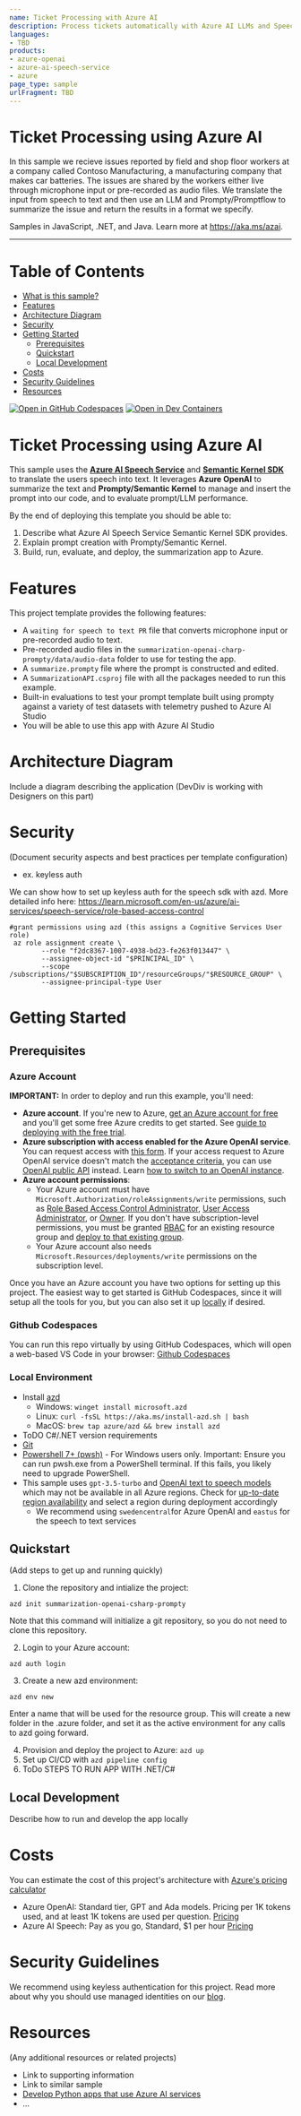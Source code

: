 ```yaml
---
name: Ticket Processing with Azure AI
description: Process tickets automatically with Azure AI LLMs and Speech Service.
languages:
- TBD
products:
- azure-openai
- azure-ai-speech-service
- azure
page_type: sample
urlFragment: TBD
---
```


# Ticket Processing using Azure AI

In this sample we recieve issues reported by field and shop floor workers at a company called Contoso Manufacturing, a manufacturing company that makes car batteries. The issues are shared by the workers either live through microphone input or pre-recorded as audio files. We translate the input from speech to text and then use an LLM and Prompty/Promptflow to summarize the issue and return the results in a format we specify.

Samples in JavaScript, .NET, and Java. Learn more at https://aka.ms/azai.

---

# Table of Contents

- [What is this sample?](#what-is-this-sample)
- [Features](#features)
- [Architecture Diagram](#architecture-diagram)
- [Security](#security)
- [Getting Started](#getting-started)
  - [Prerequisites](#prerequisites)
  - [Quickstart](#quickstart)
  - [Local Development](#local-development)
- [Costs](#costs)  
- [Security Guidelines](#security-guidelines)
- [Resources](#resources)

[![Open in GitHub Codespaces](https://img.shields.io/static/v1?style=for-the-badge&label=GitHub+Codespaces&message=Open&color=brightgreen&logo=github)](https://github.com/codespaces/new?hide_repo_select=true&ref=main&repo=599293758&machine=standardLinux32gb&devcontainer_path=.devcontainer%2Fdevcontainer.json&location=WestUs2)
[![Open in Dev Containers](https://img.shields.io/static/v1?style=for-the-badge&label=Dev%20Containers&message=Open&color=blue&logo=visualstudiocode)](https://vscode.dev/redirect?url=vscode://ms-vscode-remote.remote-containers/cloneInVolume?url=https://github.com/azure-samples/azure-search-openai-demo)

# Ticket Processing using Azure AI 

This sample uses the **[Azure AI Speech Service](https://learn.microsoft.com/en-us/azure/ai-services/speech-service/)** and **[Semantic Kernel SDK](https://learn.microsoft.com/en-us/semantic-kernel/overview/?tabs=Csharp)** to translate the users speech into text. It leverages **Azure OpenAI** to summarize the text and **Prompty/Semantic Kernel** to manage and insert the prompt into our code, and to evaluate prompt/LLM performance.

By the end of deploying this template you should be able to:

 1. Describe what Azure AI Speech Service Semantic Kernel SDK provides.
 2. Explain prompt creation with Prompty/Semantic Kernel. 
 3. Build, run, evaluate, and deploy, the summarization app to Azure.

# Features

This project template provides the following features:

* A `waiting for speech to text PR` file that converts microphone input or pre-recorded audio to text.
* Pre-recorded audio files in the `summarization-openai-charp-prompty/data/audio-data` folder to use for testing the app.
* A `summarize.prompty` file where the prompt is constructed and edited.
* A `SummarizationAPI.csproj` file with all the packages needed to run this example.
* Built-in evaluations to test your prompt template built using prompty against a variety of test datasets with telemetry pushed to Azure AI Studio
* You will be able to use this app with Azure AI Studio


# Architecture Diagram
Include a diagram describing the application (DevDiv is working with Designers on this part)

# Security

(Document security aspects and best practices per template configuration)

* ex. keyless auth

We can show how to set up keyless auth for the speech sdk with azd. More detailed info here: https://learn.microsoft.com/en-us/azure/ai-services/speech-service/role-based-access-control 
```
#grant permissions using azd (this assigns a Cognitive Services User role)
 az role assignment create \
        --role "f2dc8367-1007-4938-bd23-fe263f013447" \
        --assignee-object-id "$PRINCIPAL_ID" \
        --scope /subscriptions/"$SUBSCRIPTION_ID"/resourceGroups/"$RESOURCE_GROUP" \
        --assignee-principal-type User

```

# Getting Started

## Prerequisites

### Azure Account 

**IMPORTANT:** In order to deploy and run this example, you'll need:

* **Azure account**. If you're new to Azure, [get an Azure account for free](https://azure.microsoft.com/free/cognitive-search/) and you'll get some free Azure credits to get started. See [guide to deploying with the free trial](docs/deploy_lowcost.md).
* **Azure subscription with access enabled for the Azure OpenAI service**. You can request access with [this form](https://aka.ms/oaiapply). If your access request to Azure OpenAI service doesn't match the [acceptance criteria](https://learn.microsoft.com/legal/cognitive-services/openai/limited-access?context=%2Fazure%2Fcognitive-services%2Fopenai%2Fcontext%2Fcontext), you can use [OpenAI public API](https://platform.openai.com/docs/api-reference/introduction) instead. Learn [how to switch to an OpenAI instance](docs/deploy_existing.md#openaicom-openai).
* **Azure account permissions**:
  * Your Azure account must have `Microsoft.Authorization/roleAssignments/write` permissions, such as [Role Based Access Control Administrator](https://learn.microsoft.com/azure/role-based-access-control/built-in-roles#role-based-access-control-administrator-preview), [User Access Administrator](https://learn.microsoft.com/azure/role-based-access-control/built-in-roles#user-access-administrator), or [Owner](https://learn.microsoft.com/azure/role-based-access-control/built-in-roles#owner). If you don't have subscription-level permissions, you must be granted [RBAC](https://learn.microsoft.com/azure/role-based-access-control/built-in-roles#role-based-access-control-administrator-preview) for an existing resource group and [deploy to that existing group](docs/deploy_existing.md#resource-group).
  * Your Azure account also needs `Microsoft.Resources/deployments/write` permissions on the subscription level.


Once you have an Azure account you have two options for setting up this project. The easiest way to get started is GitHub Codespaces, since it will setup all the tools for you, but you can also set it up [locally]() if desired.

### Github Codespaces 

You can run this repo virtually by using GitHub Codespaces, which will open a web-based VS Code in your browser:
[Github Codespaces](https://codespaces.new/Azure-Samples/summarization-openai-csharp-prompty)

### Local Environment 

- Install [azd](https://aka.ms/install-azd)
    - Windows: `winget install microsoft.azd`
    - Linux: `curl -fsSL https://aka.ms/install-azd.sh | bash`
    - MacOS: `brew tap azure/azd && brew install azd`
- ToDO C#/.NET version requirements
- [Git](https://git-scm.com/downloads)
- [Powershell 7+ (pwsh)](https://github.com/powershell/powershell) - For Windows users only.
    Important: Ensure you can run pwsh.exe from a PowerShell terminal. If this fails, you likely need to upgrade PowerShell.
- This sample uses `gpt-3.5-turbo` and [OpenAI text to speech models](https://learn.microsoft.com/en-us/azure/ai-services/openai/concepts/models#text-to-speech-preview) which may not be available in all Azure regions. Check for [up-to-date region availability](https://learn.microsoft.com/azure/ai-services/openai/concepts/models#standard-deployment-model-availability) and select a region during deployment accordingly
    - We recommend using `swedencentral`for Azure OpenAI and `eastus` for the speech to text services 

## Quickstart
(Add steps to get up and running quickly)
 
1. Clone the repository and intialize the project: 
```
azd init summarization-openai-csharp-prompty
```
Note that this command will initialize a git repository, so you do not need to clone this repository.

2. Login to your Azure account:
```
azd auth login
```

3. Create a new azd environment:
```
azd env new
```
Enter a name that will be used for the resource group. This will create a new folder in the .azure folder, and set it as the active environment for any calls to azd going forward.

4. Provision and deploy the project to Azure: `azd up`
6. Set up CI/CD with `azd pipeline config`
7. ToDo STEPS TO RUN APP WITH .NET/C#

## Local Development
Describe how to run and develop the app locally

# Costs
You can estimate the cost of this project's architecture with [Azure's pricing calculator](https://azure.microsoft.com/pricing/calculator/)
 
- Azure OpenAI: Standard tier, GPT and Ada models. Pricing per 1K tokens used, and at least 1K tokens are used per question. [Pricing](https://azure.microsoft.com/pricing/details/cognitive-services/openai-service/)
- Azure AI Speech: Pay as you go, Standard,	$1 per hour [Pricing](https://azure.microsoft.com/en-gb/pricing/details/cognitive-services/speech-services/)

# Security Guidelines

We recommend using keyless authentication for this project. Read more about why you should use managed identities on our [blog](https://techcommunity.microsoft.com/t5/microsoft-developer-community/using-keyless-authentication-with-azure-openai/ba-p/4111521). 

# Resources

(Any additional resources or related projects)
 
- Link to supporting information
- Link to similar sample
- [Develop Python apps that use Azure AI services](https://learn.microsoft.com/azure/developer/python/azure-ai-for-python-developers)
- ...
